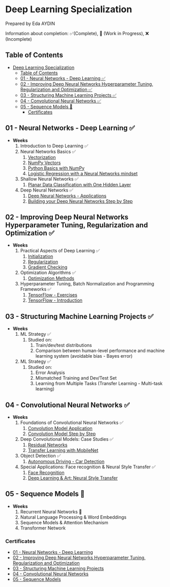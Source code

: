 # Deep Learning Specialization

Prepared by Eda AYDIN

Information about completion: ✅(Complete), 🚧 (Work in Progress), ❌ (Incomplete)

## Table of Contents

- [Deep Learning Specialization](#deep-learning-specialization)
  - [Table of Contents](#table-of-contents)
  - [01 - Neural Networks - Deep Learning ✅](#01---neural-networks---deep-learning-)
  - [02 - Improving Deep Neural Networks Hyperparameter Tuning, Regularization and Optimization ✅](#02---improving-deep-neural-networks-hyperparameter-tuning-regularization-and-optimization-)
  - [03 - Structuring Machine Learning Projects ✅](#03---structuring-machine-learning-projects-)
  - [04 - Convolutional Neural Networks ✅](#04---convolutional-neural-networks-)
  - [05 - Sequence Models 🚧](#05---sequence-models-)
    - [Certificates](#certificates)

## 01 - Neural Networks - Deep Learning ✅

- **Weeks**
  1. Introduction to Deep Learning ✅
  2. Neural Networks Basics ✅
     1. [Vectorization](01%20-%20Neural%20Networks%20-%20Deep%20Learning/Week%2002/Vectorization.ipynb)
     2. [NumPy Vectors](01%20-%20Neural%20Networks%20-%20Deep%20Learning/Week%2002/NumPy%20Vectors.ipynb)
     3. [Python Basics with NumPy](01%20-%20Neural%20Networks%20-%20Deep%20Learning/Week%2002/Python_Basics_with_Numpy.ipynb)
     4. [Logistic Regression with a Neural Networks mindset](01%20-%20Neural%20Networks%20-%20Deep%20Learning/Week%2002/Logistic_Regression_with_a_Neural_Network_mindset.ipynb)
  3. Shallow Neural Networks ✅
     1. [Planar Data Classification with One Hidden Layer](01%20-%20Neural%20Networks%20-%20Deep%20Learning/Week%2003/Planar_data_classification_with_one_hidden_layer.ipynb)
  4. Deep Neural Networks ✅
     1. [Deep Neural Networks - Applications](01%20-%20Neural%20Networks%20-%20Deep%20Learning/Week%2004/Deep%20Neural%20Network%20-%20Application.ipynb)
     2. [Building your Deep Neural Networks Step by Step](01%20-%20Neural%20Networks%20-%20Deep%20Learning/Week%2004/Building_your_Deep_Neural_Network_Step_by_Step.ipynb)

## 02 - Improving Deep Neural Networks Hyperparameter Tuning, Regularization and Optimization ✅

- **Weeks**
  1. Practical Aspects of Deep Learning  ✅
     1. [Initialization](02%20-%20Improving%20Deep%20Neural%20Networks%20Hyperparameter%20Tuning,%20Regularization%20and%20Optimization/Week%2001/Initialization.ipynb)
     2. [Regularization](02%20-%20Improving%20Deep%20Neural%20Networks%20Hyperparameter%20Tuning,%20Regularization%20and%20Optimization/Week%2001/Regularization.ipynb)
     3. [Gradient Checking](02%20-%20Improving%20Deep%20Neural%20Networks%20Hyperparameter%20Tuning,%20Regularization%20and%20Optimization/Week%2001/Gradient_Checking.ipynb)
  2. Optimization Algorithms ✅
     1. [Optimization Methods](02%20-%20Improving%20Deep%20Neural%20Networks%20Hyperparameter%20Tuning,%20Regularization%20and%20Optimization/Week%2002/Optimization_methods.ipynb)
  3. Hyperparameter Tuning, Batch Normalization and Programming Frameworks ✅
     1. [TensorFlow - Exercises](02%20-%20Improving%20Deep%20Neural%20Networks%20Hyperparameter%20Tuning,%20Regularization%20and%20Optimization/Week%2003/TensorFlow.ipynb)
     2. [TensorFlow - Introduction](02%20-%20Improving%20Deep%20Neural%20Networks%20Hyperparameter%20Tuning,%20Regularization%20and%20Optimization/Week%2003/Tensorflow_introduction.ipynb)

## 03 - Structuring Machine Learning Projects ✅

- **Weeks**
  1. ML Strategy ✅ 
     1. Studied on:
        1. Train/dev/test distributions
        2. Comparison between human-level performance and machine learning system (avoidable bias - Bayes error)
  2. ML Strategy ✅
     1. Studied on:
        1. Error Analysis
        2. Mismatched Training and Dev/Test Set
        3. Learning from Multiple Tasks (Transfer Learning - Multi-task learning)

## 04 - Convolutional Neural Networks ✅

- **Weeks**
  1. Foundations of Convolutional Neural Networks ✅
     1. [Convolution Model Application](https://github.com/edaaydinea/UpSchool-Google-Developers-Machine-Learning-Program/blob/591020de97a8d8ad0c9112a7d8be1cc10ceea77d/Deep%20Learning%20Specialization/04%20-%20Convolutional%20Neural%20Networks/Week%2001/Convolution_model_Application.ipynb)
     2. [Convolution Model Step by Step](https://github.com/edaaydinea/UpSchool-Google-Developers-Machine-Learning-Program/blob/591020de97a8d8ad0c9112a7d8be1cc10ceea77d/Deep%20Learning%20Specialization/04%20-%20Convolutional%20Neural%20Networks/Week%2001/Convolution_model_Step_by_Step_v1.ipynb)
  2. Deep Convolutional Models: Case Studies ✅
     1. [Residual Networks](https://github.com/edaaydinea/UpSchool-Google-Developers-Machine-Learning-Program/blob/591020de97a8d8ad0c9112a7d8be1cc10ceea77d/Deep%20Learning%20Specialization/04%20-%20Convolutional%20Neural%20Networks/Week%2002/Residual_Networks.ipynb)
     2. [Transfer Learning with MobileNet](https://github.com/edaaydinea/UpSchool-Google-Developers-Machine-Learning-Program/blob/591020de97a8d8ad0c9112a7d8be1cc10ceea77d/Deep%20Learning%20Specialization/04%20-%20Convolutional%20Neural%20Networks/Week%2002/Transfer_learning_with_MobileNet_v1.ipynb)
  3. Object Detection ✅
     1. [Autonomous Driving - Car Detection](https://github.com/edaaydinea/UpSchool-Google-Developers-Machine-Learning-Program/blob/main/Deep%20Learning%20Specialization/04%20-%20Convolutional%20Neural%20Networks/Week%2003/Autonomous_driving_application_Car_detection.ipynb)
  4. Special Applications: Face recognition & Neural Style Transfer ✅
     1. [Face Recognition](https://github.com/edaaydinea/UpSchool-Google-Developers-Machine-Learning-Program/blob/main/Deep%20Learning%20Specialization/04%20-%20Convolutional%20Neural%20Networks/Week%2004/Face_Recognition.ipynb)
     2. [Deep Learning & Art: Neural Style Transfer](https://github.com/edaaydinea/UpSchool-Google-Developers-Machine-Learning-Program/blob/main/Deep%20Learning%20Specialization/04%20-%20Convolutional%20Neural%20Networks/Week%2004/Art_Generation_with_Neural_Style_Transfer.ipynb)

## 05 - Sequence Models 🚧

- **Weeks**
  1. Recurrent Neural Networks 🚧
  2. Natural Language Processing & Word Embeddings
  3. Sequence Models & Attention Mechanism
  4. Transformer Network


### Certificates

- [01 - Neural Networks - Deep Learning](https://www.coursera.org/account/accomplishments/verify/RR6S899FDPLV)
- [02 - Improving Deep Neural Networks Hyperparameter Tuning, Regularization and Optimization](https://www.coursera.org/account/accomplishments/verify/MCS66G2T8V3D)
- [03 - Structuring Machine Learning Projects](https://www.coursera.org/account/accomplishments/verify/DWFKWJUAZZDG)
- [04 - Convolutional Neural Networks](https://www.coursera.org/account/accomplishments/verify/MDVH49VMEGLP)
- [05 - Sequence Models]()
